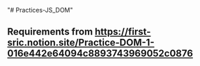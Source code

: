 "# Practices-JS_DOM" 
## Requirements from https://first-sric.notion.site/Practice-DOM-1-016e442e64094c8893743969052c0876

